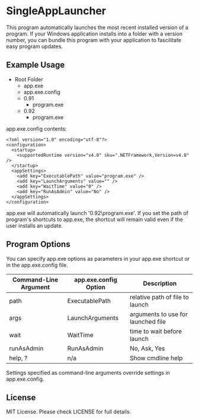 # SingleAppLauncher

This program automatically launches the most recent installed version of a program. If your Windows application installs into a folder with a version number, you can bundle this program with your application to fascilitate easy program updates.

## Example Usage

- Root Folder
    - app.exe
    - app.exe.config
    - 0.91
        - program.exe
    - 0.92
        - program.exe

app.exe.config contents:
```
<?xml version="1.0" encoding="utf-8"?>
<configuration>
  <startup>
    <supportedRuntime version="v4.0" sku=".NETFramework,Version=v4.0" />
  </startup>
  <appSettings>
    <add key="ExecutablePath" value="program.exe" />
    <add key="LaunchArguments" value="" />
    <add key="WaitTime" value="0" />
    <add key="RunAsAdmin" value="No" />
  </appSettings>
</configuration>
```

app.exe will automatically launch '0.92\program.exe'. If you set the path of program's shortcuts to app.exe, the shortcut will remain valid even if the user installs an update.

## Program Options
You can specify app.exe options as parameters in your app.exe shortcut or in the app.exe.config file.

|Command-Line Argument|app.exe.config Option|Description                       |
|---------------------|---------------------|----------------------------------|
|path                 |ExecutablePath       |relative path of file to launch   |
|args                 |LaunchArguments      |arguments to use for launched file|
|wait                 |WaitTime             |time to wait before launch        |
|runAsAdmin           |RunAsAdmin           |No, Ask, Yes                      |
|help, ?              |n/a                  |Show cmdline help                 |

Settings specified as command-line arguments override settings in app.exe.config.

## License
MIT License. Please check LICENSE for full details.
